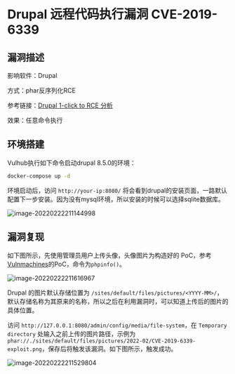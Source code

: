 # Drupal 远程代码执行漏洞 CVE-2019-6339

## 漏洞描述

影响软件：Drupal

方式：phar反序列化RCE

参考链接：[Drupal 1-click to RCE 分析](https://paper.seebug.org/897/)

效果：任意命令执行

## 环境搭建

Vulhub执行如下命令启动drupal 8.5.0的环境：

```bash
docker-compose up -d
```

环境启动后，访问 `http://your-ip:8080/` 将会看到drupal的安装页面，一路默认配置下一步安装。因为没有mysql环境，所以安装的时候可以选择sqlite数据库。

![image-20220222211144998](https://typora-1308934770.cos.ap-beijing.myqcloud.com/202202222111090.png)

## 漏洞复现

如下图所示，先使用管理员用户上传头像，头像图片为构造好的 PoC，参考[Vulnmachines](https://github.com/Vulnmachines/drupal-cve-2019-6339/blob/main/)的PoC，命令为`phpinfo()`。

![image-20220222211616967](https://typora-1308934770.cos.ap-beijing.myqcloud.com/202202222116084.png)

Drupal 的图片默认存储位置为 `/sites/default/files/pictures/<YYYY-MM>/`，默认存储名称为其原来的名称，所以之后在利用漏洞时，可以知道上传后的图片的具体位置。

访问 `http://127.0.0.1:8080/admin/config/media/file-system`，在 `Temporary directory` 处输入之前上传的图片路径，示例为 `phar://./sites/default/files/pictures/2022-02/CVE-2019-6339-exploit.png`，保存后将触发该漏洞。如下图所示，触发成功。

![image-20220222211529804](https://typora-1308934770.cos.ap-beijing.myqcloud.com/202202222115460.png)